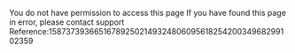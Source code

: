 You do not have permission to access this page If you have found this page in error, please contact support Reference:15873739366516789250214932480609561825420034968299102359